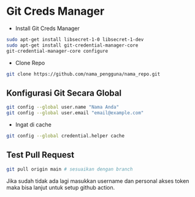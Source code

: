 # Git Creds Manager
- Install Git Creds Manager
```bash
sudo apt-get install libsecret-1-0 libsecret-1-dev
sudo apt-get install git-credential-manager-core
git-credential-manager-core configure
```
- Clone Repo
```bash
git clone https://github.com/nama_pengguna/nama_repo.git
```

## Konfigurasi Git Secara Global
```bash
git config --global user.name "Nama Anda"
git config --global user.email "email@example.com"
```
- Ingat di cache
```bash
git config --global credential.helper cache
```
## Test Pull Request
```bash
git pull origin main # sesuaikan dengan branch
```
Jika sudah tidak ada lagi masukkan username dan personal akses token maka bisa lanjut untuk setup github action.
